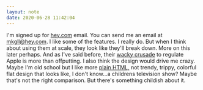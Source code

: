 ```yaml
---
layout: note
date: 2020-06-28 11:42:04
---
```


I'm signed up for [hey.com](https://hey.com) email. You can send me an email at mkgll@hey.com. I like some of the features. I really do. But when I think about using them at scale, they look like they'll break down. More on this later perhaps. And as I've said before, their [wacky crusade](https://derykmakgill.github.io/drw/notes/2020/06/16/20200616b/) to regulate Apple is more than offputting. I also think the design would drive me crazy. Maybe I'm old school but I like more [plain HTML,](https://derykmakgill.github.io/drw/notes/2020/06/24/20200624/) not trendy, trippy, colorful flat design that looks like, I don't know...a childrens television show? Maybe that's not the right comparison. But there's something childish about it.
